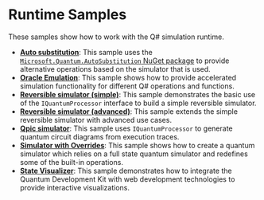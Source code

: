 # Runtime Samples

These samples show how to work with the Q# simulation runtime.

- **[Auto substitution](./autosubstitution)**:
  This sample uses the [`Microsoft.Quantum.AutoSubstitution` NuGet package](http://nuget.org/packages/Microsoft.Quantum.AutoSubstitution) to provide alternative operations based on the simulator that is used.
- **[Oracle Emulation](./oracle-emulation)**:
  This sample shows how to provide accelerated simulation functionality for different Q# operations and functions.
- **[Reversible simulator (simple)](./reversible-simulator-simple)**:
  This sample demonstrates the basic use of the `IQuantumProcessor` interface to build a simple reversible simulator.
- **[Reversible simulator (advanced)](./reversible-simulator-advanced)**:
  This sample extends the simple reversible simulator with advanced use cases.
- **[Qpic simulator](./qpic-simulator)**:
  This sample uses `IQuantumProcessor` to generate quantum circuit diagrams from execution traces.
- **[Simulator with Overrides](./simulator-with-overrides)**:
  This sample shows how to create a quantum simulator which relies on a full state quantum simulator and redefines some of the built-in operations.
- **[State Visualizer](./state-visualizer)**:
  This sample demonstrates how to integrate the Quantum Development Kit with web development technologies to provide interactive visualizations.
